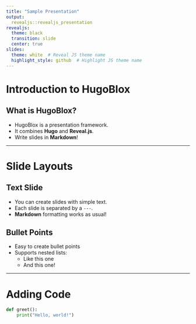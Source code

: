 ```yaml
---
title: "Sample Presentation"
output:
  revealjs::revealjs_presentation
revealjs:
  theme: black
  transition: slide
  center: true
slides:
  theme: white  # Reveal JS theme name
  highlight_style: github  # Highlight JS theme name
---
```


# Introduction to HugoBlox

## What is HugoBlox?

- HugoBlox is a presentation framework.
- It combines **Hugo** and **Reveal.js**.
- Write slides in **Markdown**!

---

# Slide Layouts

## Text Slide

- You can create slides with simple text.
- Each slide is separated by a `---`.
- **Markdown** formatting works as usual!

## Bullet Points

- Easy to create bullet points
- Supports nested lists:
  - Like this one
  - And this one!

---

# Adding Code

```python
def greet():
    print("Hello, world!")
